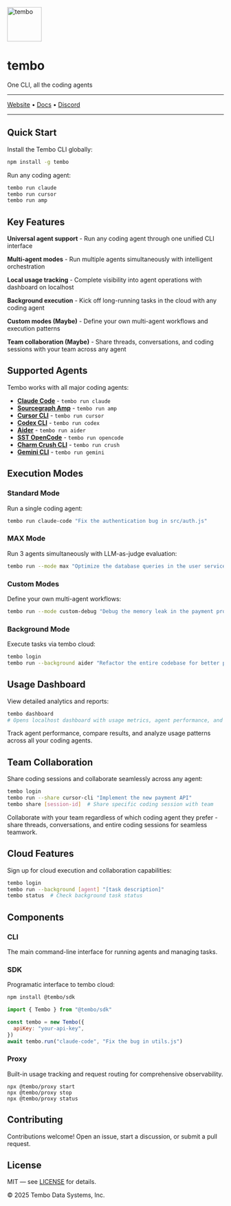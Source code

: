 <img src='https://github.com/user-attachments/assets/4659578d-18df-451a-9607-fd8eb3dbbbe0' alt='tembo' width='80px' height='80px'/>
<h1>tembo</h1>

<p>One CLI, all the coding agents</p>

---

[Website](https://tembo.io/cli) • [Docs](https://docs.tembo.io/cli) • [Discord](https://discord.com/invite/tembo)

---

## Quick Start

Install the Tembo CLI globally:

```bash
npm install -g tembo
```

Run any coding agent:

```bash
tembo run claude
tembo run cursor
tembo run amp
```

## Key Features

**Universal agent support** - Run any coding agent through one unified CLI interface

**Multi-agent modes** - Run multiple agents simultaneously with intelligent orchestration

**Local usage tracking** - Complete visibility into agent operations with dashboard on localhost

**Background execution** - Kick off long-running tasks in the cloud with any coding agent

**Custom modes (Maybe)** - Define your own multi-agent workflows and execution patterns

**Team collaboration (Maybe)** - Share threads, conversations, and coding sessions with your team across any agent

## Supported Agents

Tembo works with all major coding agents:

- **[Claude Code](https://docs.anthropic.com/en/docs/claude-code)** - `tembo run claude`
- **[Sourcegraph Amp](https://sourcegraph.com/amp)** - `tembo run amp`
- **[Cursor CLI](https://cursor.com/cli)** - `tembo run cursor`
- **[Codex CLI](https://openai.com/codex/)** - `tembo run codex`
- **[Aider](https://aider.chat/)** - `tembo run aider`
- **[SST OpenCode](https://github.com/sst/opencode)** - `tembo run opencode`
- **[Charm Crush CLI](https://github.com/charmbracelet/crush)** - `tembo run crush`
- **[Gemini CLI](https://github.com/google-gemini/gemini-cli)** - `tembo run gemini`

## Execution Modes

### Standard Mode

Run a single coding agent:

```bash
tembo run claude-code "Fix the authentication bug in src/auth.js"
```

### MAX Mode

Run 3 agents simultaneously with LLM-as-judge evaluation:

```bash
tembo run --mode max "Optimize the database queries in the user service"
```

### Custom Modes

Define your own multi-agent workflows:

```bash
tembo run --mode custom-debug "Debug the memory leak in the payment processor"
```

### Background Mode

Execute tasks via tembo cloud:

```bash
tembo login
tembo run --background aider "Refactor the entire codebase for better performance"
```

## Usage Dashboard

View detailed analytics and reports:

```bash
tembo dashboard
# Opens localhost dashboard with usage metrics, agent performance, and task history
```

Track agent performance, compare results, and analyze usage patterns across all your coding agents.

## Team Collaboration

Share coding sessions and collaborate seamlessly across any agent:

```bash
tembo login
tembo run --share cursor-cli "Implement the new payment API"
tembo share [session-id]  # Share specific coding session with team
```

Collaborate with your team regardless of which coding agent they prefer - share threads, conversations, and entire coding sessions for seamless teamwork.

## Cloud Features

Sign up for cloud execution and collaboration capabilities:

```bash
tembo login
tembo run --background [agent] "[task description]"
tembo status  # Check background task status
```

## Components

### CLI

The main command-line interface for running agents and managing tasks.

### SDK

Programatic interface to tembo cloud:

```bash
npm install @tembo/sdk
```

```javascript
import { Tembo } from "@tembo/sdk"

const tembo = new Tembo({
  apiKey: "your-api-key",
})
await tembo.run("claude-code", "Fix the bug in utils.js")
```

### Proxy

Built-in usage tracking and request routing for comprehensive observability.

```
npx @tembo/proxy start
npx @tembo/proxy stop
npx @tembo/proxy status
```

## Contributing

Contributions welcome! Open an issue, start a discussion, or submit a pull request.

## License

MIT — see [LICENSE](./LICENSE) for details.

© 2025 Tembo Data Systems, Inc.
